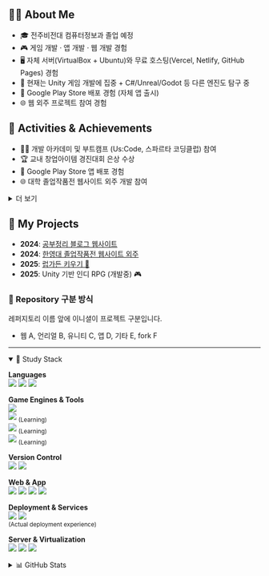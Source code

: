 <body>
  
## 👩‍💻 About Me
- 🎓 전주비전대 컴퓨터정보과 졸업 예정  
- 🎮 게임 개발 · 앱 개발 · 웹 개발 경험  
- 🖥️ 자체 서버(VirtualBox + Ubuntu)와 무료 호스팅(Vercel, Netlify, GitHub Pages) 경험  
- 🚀 현재는 Unity 게임 개발에 집중 + C#/Unreal/Godot 등 다른 엔진도 탐구 중  
- 📱 Google Play Store 배포 경험 (자체 앱 출시)  
- 🌐 웹 외주 프로젝트 참여 경험  
  
## 🏅 Activities & Achievements 
- 👩‍🏫 개발 아카데미 및 부트캠프 (Us:Code, 스파르타 코딩클럽) 참여  
- 🏆 교내 창업아이템 경진대회 은상 수상  
- 🚀 Google Play Store 앱 배포 경험  
- 🌐 대학 졸업작품전 웹사이트 외주 개발 참여  
  
<details>
  <summary>더 보기</summary>
  
전주비전대 컴퓨터정보과 졸업학년에 속한  
게임 개발과 웹 개발 앱 개발 등에  
다양한 경험을 해본 승연이라 합니다.  

웹, 앱 개발과 유니티 게임 개발과 디자인을 해보았으며  
공유기 + PC를 이용한 우분투 웹호스팅 등  
전반적으로 여러 경험을 가지고 있습니다.  

주 주제가 뼈가 잡힌 이후부턴 게임개발을 파고있고  
3D모델링도 조금씩 해보고 있습니다.  

게임은 P2P, 호스트의 컴퓨터가 서버가 되는  
호스트형 방식으로 서버 부담이 따로 없는 멀티게임 개발을 도전하고 있으며  
배운 커리큘럼으로 배운 언어들을 이용해  
백엔드(Spring)(ASP.NET Core)도 학습할 계획입니다.  

### 🎓 저는 이런 개발자입니다.
저는 제 게임으로 소통하고 즐겁길 바라고  
제 이름이 걸린 죽어서도 유지되는  
작품들을 많이 남기고 싶습니다.  

주 개발분야와 취직을 게임 개발로 잡고 추진하는 중이며  
웹/앱을 뒤따라 같이 공부할 예정입니다.  
또한 새로운 게임엔진, 3D, 앱 크로스플랫폼, 언리얼,  
엔진이나 프레임워크 개발 등  
배워보고 싶은 주제들이 많습니다!  

현재 깃허브 메인 C# 게임 프로젝트와 앱 개발은  
private로 설정되어 있을 수 있습니다.  

</details>

## 📌 My Projects
- **2024**: [공부정리 블로그 웹사이트](https://github.com/SeungYeon04/A_Study)  
- **2024**: [한영대 졸업작품전 웹사이트 외주](https://github.com/SeungYeon04/A_KrMedia)  
- **2025**: [럽가든 키우기 🌱](https://play.google.com/store/apps/details?id=com.mycompany.lovegarden)  
- **2025**: Unity 기반 인디 RPG (개발중) 🎮  
  
### 📂 Repository 구분 방식
레퍼지토리 이름 앞에 이니셜이 프로젝트 구분입니다.  
- 웹 A, 언리얼 B, 유니티 C, 앱 D, 기타 E, fork F  
  
--- 
  
<details open>
  <summary>🌈 Study Stack</summary>
  
**Languages**  
<img src="https://img.shields.io/badge/C%23-462679?style=flat-square&logo=.NET&logoColor=white">
<img src="https://img.shields.io/badge/C-DBA901?style=flat-square&logo=C&logoColor=white">
<img src="https://img.shields.io/badge/Java-e16500?style=flat-square&logo=eclipseide&logoColor=white">  

**Game Engines & Tools**  
<img src="https://img.shields.io/badge/Unity-000000?style=flat-square&logo=unity&logoColor=white">  
<img src="https://img.shields.io/badge/Unreal-0E1128?style=flat-square&logo=unrealengine&logoColor=white"> <sub>(Learning)</sub>  
<img src="https://img.shields.io/badge/Godot-478CBF?style=flat-square&logo=godotengine&logoColor=white"> <sub>(Learning)</sub>  
<img src="https://img.shields.io/badge/Blender-F5792A?style=flat-square&logo=blender&logoColor=white"> <sub>(Learning)</sub>  

**Version Control**  
<img src="https://img.shields.io/badge/GitHub-181717?style=flat-square&logo=github&logoColor=white">
<img src="https://img.shields.io/badge/GitHub%20Desktop-8034A9?style=flat-square&logo=github&logoColor=white">  

**Web & App**  
<img src="https://img.shields.io/badge/HTML-E34F26?style=flat-square&logo=html5&logoColor=white">
<img src="https://img.shields.io/badge/CSS-1572B6?style=flat-square&logo=css3&logoColor=white">
<img src="https://img.shields.io/badge/React-50bcdf?style=flat-square&logo=react&logoColor=white">
<img src="https://img.shields.io/badge/Android%20Studio-3DDC84?style=flat-square&logo=androidstudio&logoColor=white">  

**Deployment & Services**  
<img src="https://img.shields.io/badge/Firebase-FFCA28?style=flat-square&logo=firebase&logoColor=black">
<img src="https://img.shields.io/badge/Google%20Cloud-4285F4?style=flat-square&logo=googlecloud&logoColor=white">  
<sub>(Actual deployment experience)</sub>  

**Server & Virtualization**  
<img src="https://img.shields.io/badge/Linux-292929?style=flat-square&logo=Linux&logoColor=white">
<img src="https://img.shields.io/badge/Ubuntu-E95420?style=flat-square&logo=Ubuntu&logoColor=white">
<img src="https://img.shields.io/badge/VirtualBox-183A61?style=flat-square&logo=virtualbox&logoColor=white">  

</details>

<details>
  <summary>📊 GitHub Stats</summary>

#### Stats  
![SeungYeon04 github-stats](https://stats.dooboo.io/api/github-stats-advanced?login=SeungYeon04)  

#### Trophies  
![SeungYeon04 github-trophies](https://stats.dooboo.io/api/github-trophies?login=SeungYeon04)  
[![trophy](https://github-profile-trophy.vercel.app/?username=SeungYeon04&theme=flat&column=5)](https://github.com/dkssud8150/)  

#### Activity  
<a href="https://www.gitanimals.org/en_US?utm_medium=image&utm_source=SeungYeon04&utm_content=farm">
  <img src="https://render.gitanimals.org/farms/SeungYeon04" style="width: 400px;" />
</a>

</details>

</body>
